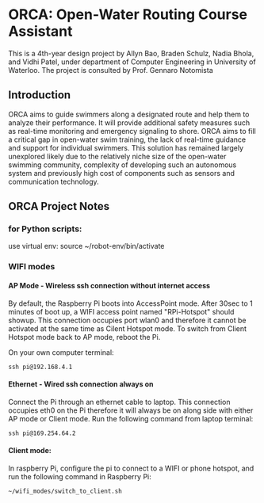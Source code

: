 # ORCA: Open-Water Routing Course Assistant

This is a 4th-year design project by Allyn Bao, Braden Schulz, Nadia Bhola, and Vidhi Patel, under department of Computer Engineering in University of Waterloo.
The project is consulted by Prof. Gennaro Notomista

## Introduction
ORCA aims to guide swimmers along a designated route and help them to analyze their performance. It will provide additional safety measures such as real-time monitoring and emergency signaling to shore. ORCA aims to fill a critical gap in open-water swim training, the lack of real-time guidance and support for individual swimmers. This solution has remained largely unexplored likely due to the relatively niche size of the open-water swimming community, complexity of developing such an autonomous system and previously high cost of components such as sensors and communication technology.





## ORCA Project Notes

### for Python scripts: 
use virtual env: source ~/robot-env/bin/activate

### WIFI modes

#### AP Mode - Wireless ssh connection without internet access
By default, the Raspberry Pi boots into AccessPoint mode. After 30sec to 1 minutes of boot up, a WIFI access point named "RPi-Hotspot" should showup. This connection occupies port wlan0 and therefore it cannot be activated at the same time as Cilent Hotspot mode. To switch from Client Hotspot mode back to AP mode, reboot the Pi.

On your own computer terminal:
```
ssh pi@192.168.4.1
```

#### Ethernet - Wired ssh connection always on
Connect the Pi through an ethernet cable to laptop. This connection occupies eth0 on the Pi therefore it will always be on along side with either AP mode or Client mode. Run the following command from laptop terminal:
```
ssh pi@169.254.64.2
```

#### Client mode:
In raspberry Pi, configure the pi to connect to a WIFI or phone hotspot, and run the following command in Raspberry Pi:
```
~/wifi_modes/switch_to_client.sh 
```

